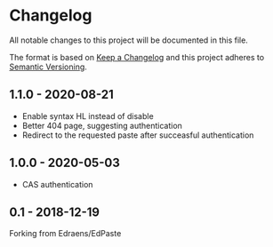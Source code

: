 # Changelog
All notable changes to this project will be documented in this file.

The format is based on [Keep a Changelog](http://keepachangelog.com/en/1.0.0/)
and this project adheres to [Semantic Versioning](http://semver.org/spec/v2.0.0.html).

## 1.1.0 - 2020-08-21

- Enable syntax HL instead of disable
- Better 404 page, suggesting authentication
- Redirect to the requested paste after succeasful authentication


## 1.0.0 - 2020-05-03

- CAS authentication


## 0.1 - 2018-12-19

Forking from Edraens/EdPaste
